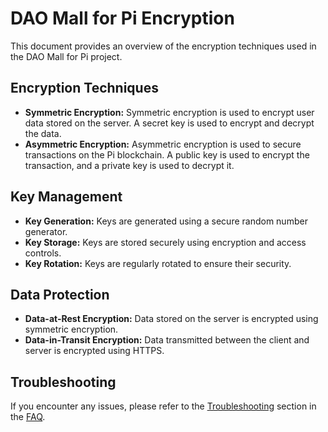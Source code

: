 # DAO Mall for Pi Encryption

This document provides an overview of the encryption techniques used in the DAO Mall for Pi project.

## Encryption Techniques

- **Symmetric Encryption:** Symmetric encryption is used to encrypt user data stored on the server. A secret key is used to encrypt and decrypt the data.
- **Asymmetric Encryption:** Asymmetric encryption is used to secure transactions on the Pi blockchain. A public key is used to encrypt the transaction, and a private key is used to decrypt it.

## Key Management

- **Key Generation:** Keys are generated using a secure random number generator.
- **Key Storage:** Keys are stored securely using encryption and access controls.
- **Key Rotation:** Keys are regularly rotated to ensure their security.

## Data Protection

- **Data-at-Rest Encryption:** Data stored on the server is encrypted using symmetric encryption.
- **Data-in-Transit Encryption:** Data transmitted between the client and server is encrypted using HTTPS.

## Troubleshooting

If you encounter any issues, please refer to the [Troubleshooting](#troubleshooting) section in the [FAQ](#faq).
